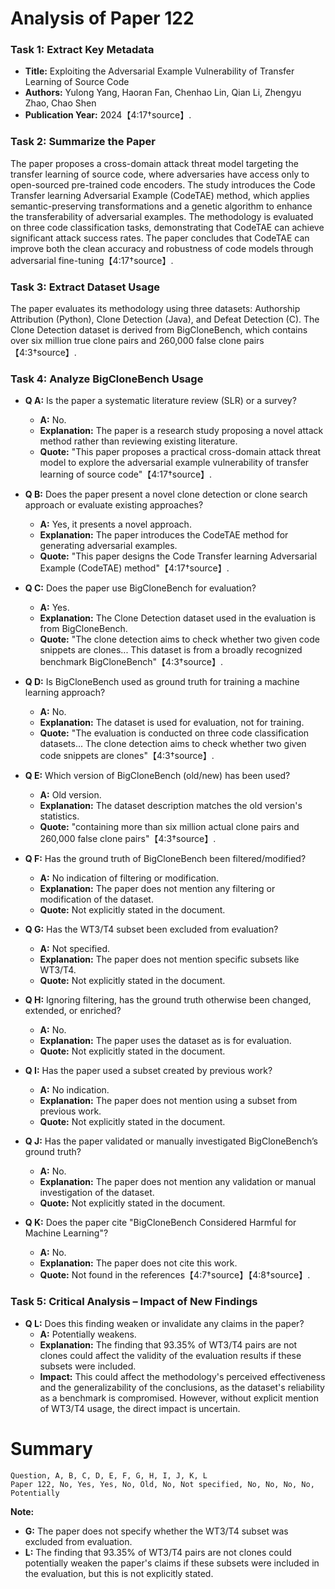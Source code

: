 # Analysis of Paper 122

### Task 1: Extract Key Metadata

- **Title:** Exploiting the Adversarial Example Vulnerability of Transfer Learning of Source Code
- **Authors:** Yulong Yang, Haoran Fan, Chenhao Lin, Qian Li, Zhengyu Zhao, Chao Shen
- **Publication Year:** 2024【4:17†source】.

### Task 2: Summarize the Paper

The paper proposes a cross-domain attack threat model targeting the transfer learning of source code, where adversaries have access only to open-sourced pre-trained code encoders. The study introduces the Code Transfer learning Adversarial Example (CodeTAE) method, which applies semantic-preserving transformations and a genetic algorithm to enhance the transferability of adversarial examples. The methodology is evaluated on three code classification tasks, demonstrating that CodeTAE can achieve significant attack success rates. The paper concludes that CodeTAE can improve both the clean accuracy and robustness of code models through adversarial fine-tuning【4:17†source】.

### Task 3: Extract Dataset Usage

The paper evaluates its methodology using three datasets: Authorship Attribution (Python), Clone Detection (Java), and Defeat Detection (C). The Clone Detection dataset is derived from BigCloneBench, which contains over six million true clone pairs and 260,000 false clone pairs【4:3†source】.

### Task 4: Analyze BigCloneBench Usage

- **Q A:** Is the paper a systematic literature review (SLR) or a survey?
  - **A:** No.
  - **Explanation:** The paper is a research study proposing a novel attack method rather than reviewing existing literature.
  - **Quote:** "This paper proposes a practical cross-domain attack threat model to explore the adversarial example vulnerability of transfer learning of source code"【4:17†source】.

- **Q B:** Does the paper present a novel clone detection or clone search approach or evaluate existing approaches?
  - **A:** Yes, it presents a novel approach.
  - **Explanation:** The paper introduces the CodeTAE method for generating adversarial examples.
  - **Quote:** "This paper designs the Code Transfer learning Adversarial Example (CodeTAE) method"【4:17†source】.

- **Q C:** Does the paper use BigCloneBench for evaluation?
  - **A:** Yes.
  - **Explanation:** The Clone Detection dataset used in the evaluation is from BigCloneBench.
  - **Quote:** "The clone detection aims to check whether two given code snippets are clones... This dataset is from a broadly recognized benchmark BigCloneBench"【4:3†source】.

- **Q D:** Is BigCloneBench used as ground truth for training a machine learning approach?
  - **A:** No.
  - **Explanation:** The dataset is used for evaluation, not for training.
  - **Quote:** "The evaluation is conducted on three code classification datasets... The clone detection aims to check whether two given code snippets are clones"【4:3†source】.

- **Q E:** Which version of BigCloneBench (old/new) has been used?
  - **A:** Old version.
  - **Explanation:** The dataset description matches the old version's statistics.
  - **Quote:** "containing more than six million actual clone pairs and 260,000 false clone pairs"【4:3†source】.

- **Q F:** Has the ground truth of BigCloneBench been filtered/modified?
  - **A:** No indication of filtering or modification.
  - **Explanation:** The paper does not mention any filtering or modification of the dataset.
  - **Quote:** Not explicitly stated in the document.

- **Q G:** Has the WT3/T4 subset been excluded from evaluation?
  - **A:** Not specified.
  - **Explanation:** The paper does not mention specific subsets like WT3/T4.
  - **Quote:** Not explicitly stated in the document.

- **Q H:** Ignoring filtering, has the ground truth otherwise been changed, extended, or enriched?
  - **A:** No.
  - **Explanation:** The paper uses the dataset as is for evaluation.
  - **Quote:** Not explicitly stated in the document.

- **Q I:** Has the paper used a subset created by previous work?
  - **A:** No indication.
  - **Explanation:** The paper does not mention using a subset from previous work.
  - **Quote:** Not explicitly stated in the document.

- **Q J:** Has the paper validated or manually investigated BigCloneBench’s ground truth?
  - **A:** No.
  - **Explanation:** The paper does not mention any validation or manual investigation of the dataset.
  - **Quote:** Not explicitly stated in the document.

- **Q K:** Does the paper cite "BigCloneBench Considered Harmful for Machine Learning"?
  - **A:** No.
  - **Explanation:** The paper does not cite this work.
  - **Quote:** Not found in the references【4:7†source】【4:8†source】.

### Task 5: Critical Analysis – Impact of New Findings

- **Q L:** Does this finding weaken or invalidate any claims in the paper?
  - **A:** Potentially weakens.
  - **Explanation:** The finding that 93.35% of WT3/T4 pairs are not clones could affect the validity of the evaluation results if these subsets were included.
  - **Impact:** This could affect the methodology's perceived effectiveness and the generalizability of the conclusions, as the dataset's reliability as a benchmark is compromised. However, without explicit mention of WT3/T4 usage, the direct impact is uncertain.

# Summary

```plaintext
Question, A, B, C, D, E, F, G, H, I, J, K, L
Paper 122, No, Yes, Yes, No, Old, No, Not specified, No, No, No, No, Potentially
```

**Note:**  
- **G:** The paper does not specify whether the WT3/T4 subset was excluded from evaluation.
- **L:** The finding that 93.35% of WT3/T4 pairs are not clones could potentially weaken the paper's claims if these subsets were included in the evaluation, but this is not explicitly stated.
